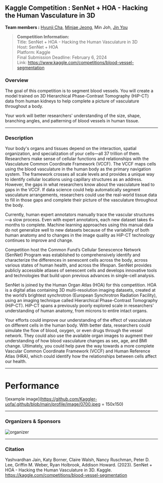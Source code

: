 ## Kaggle Competition : SenNet + HOA - Hacking the Human Vasculature in 3D

**Team members :** [Hyunji Cha](https://github.com/mochimuchi), [Minjae Jeong](https://github.com/JJalswo), Min Joh, [Jin You](https://github.com/jinyoo1021)


> **Competition Information:**\
> Title: SenNet + HOA - Hacking the Human Vasculature in 3D\
> Host: SenNet + HOA\
> Platform: Kaggle\
> Final Submission Deadline: February 6, 2024\
> Link: https://www.kaggle.com/competitions/blood-vessel-segmentation

### Overview
The goal of this competition is to segment blood vessels. You will create a model trained on 3D Hierarchical Phase-Contrast Tomography (HiP-CT) data from human kidneys to help complete a picture of vasculature throughout a body.

Your work will better researchers' understanding of the size, shape, branching angles, and patterning of blood vessels in human tissue.

---
### Description
Your body's organs and tissues depend on the interaction, spatial organization, and specialization of your cells—all 37 trillion of them. Researchers make sense of cellular functions and relationships with the Vasculature Common Coordinate Framework (VCCF). The VCCF maps cells using the blood vasculature in the human body as the primary navigation system. The framework crosses all scale levels and provides a unique way to identify cellular locations using capillary structures as an address. However, the gaps in what researchers know about the vasculature lead to gaps in the VCCF. If data science could help automatically segment vasculature arrangements, researchers could use the real-world tissue data to fill in those gaps and complete their picture of the vasculature throughout the body.

Currently, human expert annotators manually trace the vascular structures—a slow process. Even with expert annotators, each new dataset takes 6+ months to complete. Machine learning approaches using this manual data do not generalize well to new datasets because of the variability of both human anatomy and to changes in the image quality as HiP-CT technology continues to improve and change.

Competition host the Common Fund’s Cellular Senescence Network (SenNet) Program was established to comprehensively identify and characterize the differences in senescent cells across the body, across various states of human health, and across the lifespan. SenNet provides publicly accessible atlases of senescent cells and develops innovative tools and technologies that build upon previous advances in single-cell analysis.

SenNet is joined by the Human Organ Atlas (HOA) for this competition. HOA is a digital atlas containing 3D multi-resolution imaging datasets, created at the world’s brightest synchrotron (European Synchrotron Radiation Facility), using an imaging technique called Hierarchical Phase-Contrast Tomography (HiP-CT). HiP-CT spans a previously poorly explored scale in researchers’ understanding of human anatomy, from microns to entire intact organs.

Your efforts could ​​​​improve our understanding of the effect of vasculature on different cells in the human body. With better data, researchers could simulate the flow of blood, oxygen, or even drugs through the vessel network. They could also use the available organ images to augment their understanding of how blood vasculature changes as sex, age, and BMI change. Ultimately, you could help pave the way towards a more complete Vascular Common Coordinate Framework (VCCF) and Human Reference Atlas (HRA), which could identify how the relationships between cells affect our health.

---
# Performance
![example image](https://github.com/Kaggler-uofa/.github/blob/main/profile/image/0700.jpeg = 150x150)


---
### Organizers & Sponsors
![organizer](https://www.googleapis.com/download/storage/v1/b/kaggle-user-content/o/inbox%2F1536542%2F8fdef9f263e948c0550ee04f8f41fb14%2Fk4-all-sponsors.png?generation=1699368938207653&alt=media)

---
### Citation
Yashvardhan Jain, Katy Borner, Claire Walsh, Nancy Ruschman, Peter D. Lee, Griffin M. Weber, Ryan Holbrook, Addison Howard. (2023). SenNet + HOA - Hacking the Human Vasculature in 3D. Kaggle. https://kaggle.com/competitions/blood-vessel-segmentation